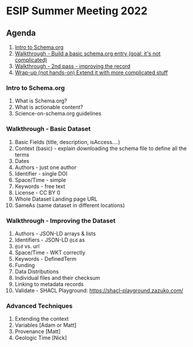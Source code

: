 # ESIP Summer Meeting 2022

## Agenda

1. [Intro to Schema.org](#intro)
2. [Walkthrough - Build a basic schema.org entry (goal: it's not complicated)](#walkthrough-basic)
3. [Walkthrough - 2nd pass - improving the record](#walkthrough-improve)
4. [Wrap-up (not hands-on) Extend it with more complicated stuff](#advanced-techniques)

<a name="intro"></a>
### Intro to Schema.org

1. What is Schema.org?
2. What is actionable content?
3. Science-on-schema.org guidelines

<a name="walkthrough-basic"></a>
### Walkthrough - Basic Dataset

1. Basic Fields (title, description, isAccess….)
2. Context (basic) - explain downloading the schema file to define all the terms
3. Dates
4. Authors - just one author
5. Identifier - single DOI
6. Space/Time - simple
7. Keywords - free text
8. License - CC BY 0
9. Whole Dataset Landing page URL
10. SameAs (same dataset in different locations)

<a name="walkthrough-improve"></a>
### Walkthrough - Improving the Dataset

1. Authors - JSON-LD arrays & lists
2. Identifiers - JSON-LD `@id` as
3. `@id` vs. url 
4. Space/Time - WKT correctly
5. Keywords - DefinedTerm
6. Funding
7. Data Distributions
8. Individual files and their checksum
9. Linking to metadata records
10. Validate - SHACL Playground: https://shacl-playground.zazuko.com/ 

<a name="advanced-techniques"></a>
### Advanced Techniques

1. Extending the context
2. Variables [Adam or Matt]
3. Provenance [Matt]
4. Geologic Time [Nick]
